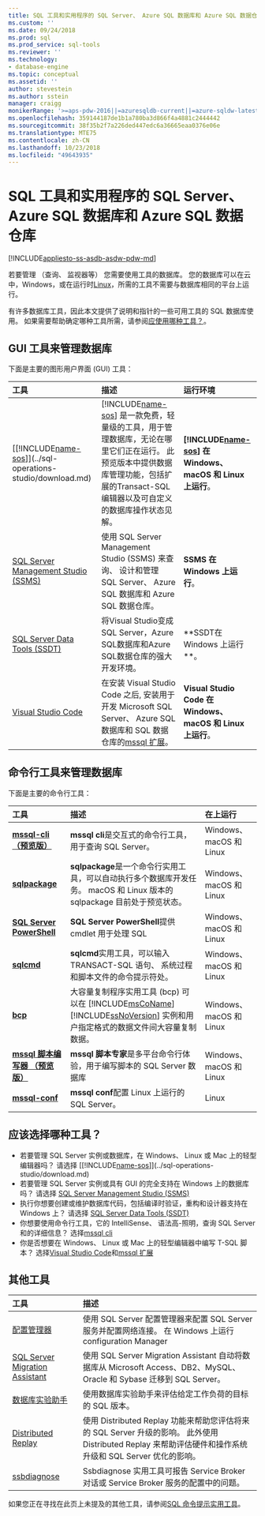 ```yaml
---
title: SQL 工具和实用程序的 SQL Server、 Azure SQL 数据库和 Azure SQL 数据仓库 |Microsoft Docs
ms.custom: ''
ms.date: 09/24/2018
ms.prod: sql
ms.prod_service: sql-tools
ms.reviewer: ''
ms.technology:
- database-engine
ms.topic: conceptual
ms.assetid: ''
author: stevestein
ms.author: sstein
manager: craigg
monikerRange: '>=aps-pdw-2016||=azuresqldb-current||=azure-sqldw-latest||>=sql-server-2016||=sqlallproducts-allversions||>=sql-server-linux-2017'
ms.openlocfilehash: 359144187de1b1a780ba3d866f4a4881c2444442
ms.sourcegitcommit: 38f35b2f7a226ded447edc6a36665eaa0376e06e
ms.translationtype: MTE75
ms.contentlocale: zh-CN
ms.lasthandoff: 10/23/2018
ms.locfileid: "49643935"
---
```

# <a name="sql-tools-and-utilities-for-sql-server-azure-sql-database-and-azure-sql-data-warehouse"></a>SQL 工具和实用程序的 SQL Server、 Azure SQL 数据库和 Azure SQL 数据仓库
[!INCLUDE[appliesto-ss-asdb-asdw-pdw-md](../includes/appliesto-ss-asdb-asdw-pdw-md.md)]

若要管理 （查询、 监视器等） 您需要使用工具的数据库。 您的数据库可以在云中，Windows，或在运行时[Linux](../linux/sql-server-linux-overview.md)，所需的工具不需要与数据库相同的平台上运行。 

有许多数据库工具，因此本文提供了说明和指针的一些可用工具的 SQL 数据库使用。 如果需要帮助确定哪种工具所需，请参阅[应使用哪种工具？](#which-tool-should-i-choose)。


## <a name="gui-tools-to-manage-databases"></a>GUI 工具来管理数据库  

下面是主要的图形用户界面 (GUI) 工具：

| 工具 | 描述 | 运行环境 |
|:--|:--|:--|
| [[!INCLUDE[name-sos](../includes/name-sos.md)]](../sql-operations-studio/download.md) | [!INCLUDE[name-sos](../includes/name-sos-short.md)] 是一款免费，轻量级的工具，用于管理数据库，无论在哪里它们正在运行。 此预览版本中提供数据库管理功能，包括扩展的Transact-SQL编辑器以及可自定义的数据库操作状态见解。 | **[!INCLUDE[name-sos](../includes/name-sos-short.md)] 在 Windows、 macOS 和 Linux 上运行**。|
| [SQL Server Management Studio (SSMS)](../ssms/download-sql-server-management-studio-ssms.md) | 使用 SQL Server Management Studio (SSMS) 来查询、 设计和管理 SQL Server、 Azure SQL 数据库和 Azure SQL 数据仓库。 | **SSMS 在 Windows 上运行**。|
| [SQL Server Data Tools (SSDT)](../ssdt/download-sql-server-data-tools-ssdt.md) | 将Visual Studio变成SQL Server，Azure SQL数据库和Azure SQL数据仓库的强大开发环境。| **SSDT在 Windows 上运行 **。|
| [Visual Studio Code](https://code.visualstudio.com/)| 在安装 Visual Studio Code 之后, 安装用于开发 Microsoft SQL Server、 Azure SQL 数据库和 SQL 数据仓库的[mssql 扩展](https://marketplace.visualstudio.com/items?itemName=ms-mssql.mssql)。| **Visual Studio Code 在 Windows、 macOS 和 Linux 上运行**。|


## <a name="command-line-tools-to-manage-databases"></a>命令行工具来管理数据库

下面是主要的命令行工具：

| 工具 | 描述 | 在上运行 |
|:--|:--|:--|
|[**mssql-cli（预览版）**](mssql-cli.md)|**mssql cli**是交互式的命令行工具，用于查询 SQL Server。 | Windows、 macOS 和 Linux|
| [**sqlpackage**](sqlpackage.md) |**sqlpackage**是一个命令行实用工具，可以自动执行多个数据库开发任务。 macOS 和 Linux 版本的 sqlpackage 目前处于预览状态。 | Windows、 macOS 和 Linux|
|[**SQL Server PowerShell**](../powershell/sql-server-powershell.md)| **SQL Server PowerShell**提供 cmdlet 用于处理 SQL| Windows、 macOS 和 Linux|
| [**sqlcmd**](sqlcmd-utility.md) |**sqlcmd**实用工具，可以输入 TRANSACT-SQL 语句、 系统过程和脚本文件的命令提示符处。 | Windows、 macOS 和 Linux|
|[**bcp**](../2014/tools/bcp-utility.md)|大容量复制程序实用工具 (bcp) 可以在 [!INCLUDE[msCoName](../includes/msconame-md.md)] [!INCLUDE[ssNoVersion](../includes/ssnoversion-md.md)] 实例和用户指定格式的数据文件间大容量复制数据。|Windows、 macOS 和 Linux|
|[**mssql 脚本编写器 （预览版）**](https://github.com/Microsoft/mssql-scripter)|**mssql 脚本专家**是多平台命令行体验，用于编写脚本的 SQL Server 数据库|Windows、 macOS 和 Linux|
|[**mssql-conf**](../linux/sql-server-linux-configure-mssql-conf.md)|**mssql conf**配置 Linux 上运行的 SQL Server。|Linux|



## <a name="which-tool-should-i-choose"></a>应该选择哪种工具？

- 若要管理 SQL Server 实例或数据库，在 Windows、 Linux 或 Mac 上的轻型编辑器吗？ 请选择 [[!INCLUDE[name-sos](../includes/name-sos.md)]](../sql-operations-studio/download.md)
- 若要管理 SQL Server 实例或具有 GUI 的完全支持在 Windows 上的数据库吗？ 请选择 [SQL Server Management Studio (SSMS)](../ssms/download-sql-server-management-studio-ssms.md)
- 执行你想要创建或维护数据库代码，包括编译时验证，重构和设计器支持在 Windows 上？ 请选择 [SQL Server Data Tools (SSDT)](../ssdt/download-sql-server-data-tools-ssdt.md)
- 你想要使用命令行工具，它的 IntelliSense、 语法高-照明，查询 SQL Server 和的详细信息？ 选择[mssql cli](mssql-cli.md)
- 你是否想要在 Windows、 Linux 或 Mac 上的轻型编辑器中编写 T-SQL 脚本？ 选择[Visual Studio Code](https://code.visualstudio.com/)和[mssql 扩展](https://marketplace.visualstudio.com/items?itemName=ms-mssql.mssql)



## <a name="additional-tools"></a>其他工具

| 工具 | 描述 |
|:--|:--|
| [配置管理器](../tools/configuration-manager/sql-server-configuration-manager-help.md) | 使用 SQL Server 配置管理器来配置 SQL Server 服务并配置网络连接。 在 Windows 上运行 configuration Manager|
| [SQL Server Migration Assistant](../ssma/sql-server-migration-assistant.md) | 使用 SQL Server Migration Assistant 自动将数据库从 Microsoft Access、DB2、MySQL、Oracle 和 Sybase 迁移到 SQL Server。|
| [数据库实验助手](../dea/database-experimentation-assistant-overview.md) | 使用数据库实验助手来评估给定工作负荷的目标的 SQL 版本。 |
| [Distributed Replay](../tools/distributed-replay/install-distributed-replay-overview.md) | 使用 Distributed Replay 功能来帮助您评估将来的 SQL Server 升级的影响。 此外使用 Distributed Replay 来帮助评估硬件和操作系统升级和 SQL Server 优化的影响。 |
| [ssbdiagnose](../tools/ssbdiagnose/ssbdiagnose-utility-service-broker.md) | Ssbdiagnose 实用工具可报告 Service Broker 对话或 Service Broker 服务的配置中的问题。 |

如果您正在寻找在此页上未提及的其他工具，请参阅[SQL 命令提示实用工具](command-prompt-utility-reference-database-engine.md)。


